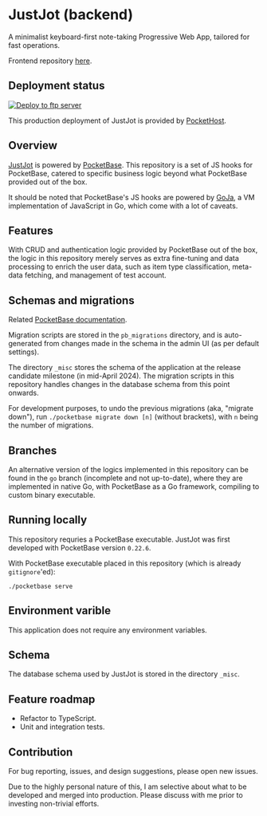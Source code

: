 # JustJot (backend)

A minimalist keyboard-first note-taking Progressive Web App, tailored for fast operations.

Frontend repository [here](https://github.com/JunoNgx/justjot-frontend).

## Deployment status
[![Deploy to ftp server](https://github.com/JunoNgx/justjot-backend/actions/workflows/main.yml/badge.svg)](https://github.com/JunoNgx/justjot-backend/actions/workflows/main.yml)

This production deployment of JustJot is provided by [PocketHost](https://pockethost.io/).

## Overview

[JustJot](https://justjot.app/) is powered by [PocketBase](https://pocketbase.io/). This repository is a set of JS hooks for PocketBase, catered to specific business logic beyond what PocketBase provided out of the box.

It should be noted that PocketBase's JS hooks are powered by [GoJa](https://github.com/dop251/goja), a VM implementation of JavaScript in Go, which come with a lot of caveats.

## Features

With CRUD and authentication logic provided by PocketBase out of the box, the logic in this repository merely serves as extra fine-tuning and data processing to enrich the user data, such as item type classification, meta-data fetching, and management of test account.

## Schemas and migrations

Related [PocketBase documentation](https://pocketbase.io/docs/js-migrations/).

Migration scripts are stored in the `pb_migrations` directory, and is auto-generated from changes made in the schema in the admin UI (as per default settings).

The directory `_misc` stores the schema of the application at the release candidate milestone (in mid-April 2024). The migration scripts in this repository handles changes in the database schema from this point onwards.

For development purposes, to undo the previous migrations (aka, "migrate down"), run `./pocketbase migrate down [n]` (without brackets), with `n` being the number of migrations.

## Branches

An alternative version of the logics implemented in this repository can be found in the `go` branch (incomplete and not up-to-date), where they are implemented in native Go, with PocketBase as a Go framework, compiling to custom binary executable.

## Running locally

This repository requries a PocketBase executable. JustJot was first developed with PocketBase version `0.22.6`.

With PocketBase executable placed in this repository (which is already `gitignore`'ed):

```
./pocketbase serve
```

## Environment varible

This application does not require any environment variables.

## Schema

The database schema used by JustJot is stored in the directory `_misc`.

## Feature roadmap
* Refactor to TypeScript.
* Unit and integration tests.

## Contribution
For bug reporting, issues, and design suggestions, please open new issues.

Due to the highly personal nature of this, I am selective about what to be developed and merged into production. Please discuss with me prior to investing non-trivial efforts.
